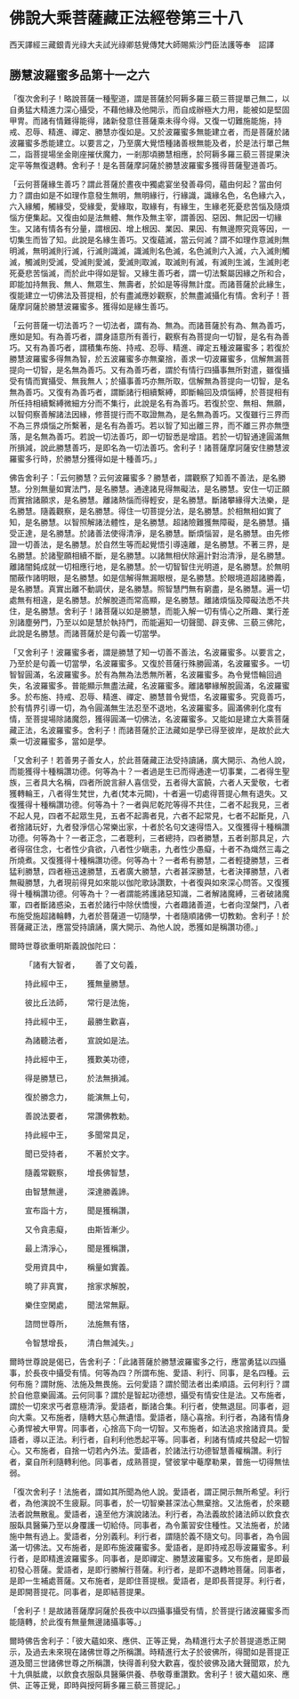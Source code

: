 # 佛說大乘菩薩藏正法經卷第三十八

西天譯經三藏銀青光祿大夫試光祿卿慈覺傳梵大師賜紫沙門臣法護等奉　詔譯

## 勝慧波羅蜜多品第十一之六 

「復次舍利子！略說菩薩一種聖道，謂是菩薩於阿耨多羅三藐三菩提單己無二，以自勇猛大精進力深心攝受，不藉他緣及他開示，而自成辦極大力用，能被如是堅固甲冑。而諸有情難得能得，諸新發意住菩薩乘未得今得。又復一切難施能施，持戒、忍辱、精進、禪定、勝慧亦復如是。又於波羅蜜多無能建立者，而是菩薩於諸波羅蜜多悉能建立。以要言之，乃至廣大覺悟種諸善根無能及者，於是法行單己無二，詣菩提場坐金剛座摧伏魔力，一剎那頃勝慧相應，於阿耨多羅三藐三菩提果決定平等無復退轉。舍利子！是名菩薩摩訶薩於勝慧波羅蜜多獲得菩薩聖道善巧。

「云何菩薩緣生善巧？謂此菩薩於晝夜中獨處宴坐發善尋伺，蘊由何起？當由何力？謂由如是不如理作意發生無明，無明緣行，行緣識，識緣名色，名色緣六入，六入緣觸，觸緣受，受緣愛，愛緣取，取緣有，有緣生，生緣老死憂悲苦惱及隨煩惱方便集起。又復由如是法無體、無作及無主宰，謂善因、惡因、無記因一切緣生。又諸有情各有分量，謂根因、增上根因、業因、果因、有無邊際究竟等因，一切集生而皆了知。此說是名緣生善巧。又復蘊滅，當云何滅？謂不如理作意滅則無明滅，無明滅則行滅，行滅則識滅，識滅則名色滅，名色滅則六入滅，六入滅則觸滅，觸滅則受滅，受滅則愛滅，愛滅則取滅，取滅則有滅，有滅則生滅，生滅則老死憂悲苦惱滅，而於此中得如是智。又緣生善巧者，謂一切法繫屬因緣之所和合，即能加持無我、無人、無眾生、無壽者，於如是等得無計度。而諸菩薩於此緣生，復能建立一切佛法及菩提相，於有盡滅應妙觀察，於無盡滅攝化有情。舍利子！菩薩摩訶薩於勝慧波羅蜜多。獲得如是緣生善巧。

「云何菩薩一切法善巧？一切法者，謂有為、無為。而諸菩薩於有為、無為善巧，應如是知。有為善巧者，謂身語意所有善行，觀察有為菩提向一切智，是名有為善巧。又有為善巧者，謂積集布施、持戒、忍辱、精進、禪定五種波羅蜜多；若復於勝慧波羅蜜多得無為智，於五波羅蜜多亦無棄捨，善求一切波羅蜜多，信解無漏菩提向一切智，是名無為善巧。又有為善巧者，謂於有情行四攝事無所對遣，雖復攝受有情而實攝受、無我無人；於攝事善巧亦無所取，信解無為菩提向一切智，是名無為善巧。又復有為善巧者，謂斷諸行相續繫縛，即斷輪回及煩惱縛，於菩提相有所任持相續繫縛微細方分而不集行，此說是名有為善巧。若復於空、無相、無願，以智伺察善解諸法因緣，修菩提行而不取證無為，是名無為善巧。又復雖行三界而不為三界煩惱之所繫著，是名有為善巧。若以智了知出離三界，而不離三界亦無墮落，是名無為善巧。若說一切法善巧，即一切智悉是增語。若於一切智通達圓滿無所損減，說此勝慧善巧，是即名為一切法善巧。舍利子！諸菩薩摩訶薩安住勝慧波羅蜜多行時，於勝慧分獲得如是十種善巧。」

佛告舍利子：「云何勝慧？云何波羅蜜多？勝慧者，謂觀察了知善不善法，是名勝慧。分別無量如實法門，是名勝慧。通達諸見得無礙法，是名勝慧。安住一切正願而實捨諸願求，是名勝慧。離諸熱惱而得輕安，是名勝慧。斷諸攀緣得大法樂，是名勝慧。隨義觀察，是名勝慧。得住一切菩提分法，是名勝慧。於相無相如實了知，是名勝慧。以智照解諸法體性，是名勝慧。超諸險難獲無障礙，是名勝慧。攝受正達，是名勝慧。於諸善法使得清淨，是名勝慧。斷煩惱習，是名勝慧。由先修證一切善法，是名勝慧。於自然生等而起覺悟引導遠離，是名勝慧。不著三界，是名勝慧。於諸聖願相續不斷，是名勝慧。以諸無相伏除遍計對治清淨，是名勝慧。離諸闇鈍成就一切相應行地，是名勝慧。於一切智智住光明道，是名勝慧。於無明闇蔽作諸明眼，是名勝慧。如是信解得無漏眼根，是名勝慧。於眼境道超諸勝義，是名勝慧。真實出離不動調伏，是名勝慧。照智慧門無有窮盡，是名勝慧。遍一切處無有相違，是名勝慧。於解脫道而常高顯，是名勝慧。離諸煩惱及障礙法悉不共住，是名勝慧。舍利子！諸菩薩以如是勝慧，而能入解一切有情心之所趣、業行差別諸塵勞門，乃至以如是慧於執持門，而能遍知一切聲聞、辟支佛、三藐三佛陀，此說是名勝慧。而諸菩薩於是句義一切當學。

「又舍利子！波羅蜜多者，謂是勝慧了知一切善不善法，名波羅蜜多。以要言之，乃至於是句義一切當學，名波羅蜜多。又復於菩薩行殊勝圓滿，名波羅蜜多。一切智智圓滿，名波羅蜜多。於有為無為法悉無所著，名波羅蜜多。為令覺悟輪回過失，名波羅蜜多。普能顯示無盡法藏，名波羅蜜多。離諸攀緣解脫圓滿，名波羅蜜多。於布施、持戒、忍辱、精進、禪定、勝慧普令覺悟，名波羅蜜多。究竟善巧，於有情界引導一切，為令圓滿無生法忍至不退地，名波羅蜜多。圓滿佛剎化度有情，至菩提場除諸魔怨，獲得圓滿一切佛法，名波羅蜜多。又能如是建立大乘菩薩藏正法，名波羅蜜多。舍利子！而諸菩薩於正法藏如是學已得至彼岸，是故於此大乘一切波羅蜜多，當如是學。

「又舍利子！若善男子善女人，於此菩薩藏正法受持讀誦，廣大開示、為他人說，而能獲得十種稱讚功德。何等為十？一者過是生已而得通達一切事業，二者得生聖族，三者具大名稱，四者所說言辭人喜信受，五者得大富饒，六者人天愛敬，七者獲轉輪王，八者得生梵世，九者(梵本元闕)，十者遍一切處得菩提心無有退失。又復獲得十種稱讚功德。何等為十？一者與尼乾陀等得不共住，二者不起我見，三者不起人見，四者不起眾生見，五者不起壽者見，六者不起常見，七者不起斷見，八者捨諸玩好，九者發淨信心常樂出家，十者於名句文速得悟入。又復獲得十種稱讚功德。何等為十？一者正念，二者聰利，三者總持，四者勝慧，五者剎那具足，六者得宿住念，七者性少貪欲，八者性少瞋恚，九者性少愚癡，十者不為熾然三毒之所燒煮。又復獲得十種稱讚功德。何等為十？一者希有勝慧，二者輕捷勝慧，三者猛利勝慧，四者極迅速勝慧，五者廣大勝慧，六者甚深勝慧，七者決擇勝慧，八者無礙勝慧，九者現前得見如來能以伽陀歌詠讚歎，十者復與如來深心問答。又復獲得十種稱讚功德。何等為十？一者謂能將護諸惡知識，二者解諸魔縛，三者破諸魔軍，四者斷諸惑染，五者於諸行中除伏憍慢，六者趣諸善道，七者向涅槃門，八者布施受施超諸輪轉，九者於菩薩道一切隨學，十者隨順諸佛一切教勅。舍利子！於菩薩藏正法，應當受持讀誦，廣大開示、為他人說，悉獲如是稱讚功德。」

爾時世尊欲重明斯義說伽陀曰：

&emsp;&emsp;「諸有大智者，&emsp;&emsp;善了文句義，

&emsp;&emsp;持此經中王，&emsp;&emsp;獲無量勝慧。

&emsp;&emsp;彼比丘法師，&emsp;&emsp;常行是法施，

&emsp;&emsp;持此經中王，&emsp;&emsp;最勝生歡喜，

&emsp;&emsp;為諸聽法者，&emsp;&emsp;宣說如是法。

&emsp;&emsp;持此經中王，&emsp;&emsp;獲歎美功德，

&emsp;&emsp;得是勝慧已，&emsp;&emsp;於法無損減。

&emsp;&emsp;復於勝念力，&emsp;&emsp;能演無上句，

&emsp;&emsp;善說法要者，&emsp;&emsp;常讚佛教勅。

&emsp;&emsp;持此經中王，&emsp;&emsp;多聞常具足，

&emsp;&emsp;聞已受持者，&emsp;&emsp;不著於文字。

&emsp;&emsp;隨義常觀察，&emsp;&emsp;增長佛智慧，

&emsp;&emsp;由智慧無邊，&emsp;&emsp;深達勝義諦。

&emsp;&emsp;宣布詣十方，&emsp;&emsp;聞是獲稱讚，

&emsp;&emsp;又令貪恚癡，&emsp;&emsp;由斯皆漸少。

&emsp;&emsp;最上清淨心，&emsp;&emsp;聞是獲稱讚，

&emsp;&emsp;受用資具中，&emsp;&emsp;稱量如實義。

&emsp;&emsp;曉了非真實，&emsp;&emsp;捨家求解脫，

&emsp;&emsp;樂住空閑處，&emsp;&emsp;聞法常無厭。

&emsp;&emsp;諮問世尊所，&emsp;&emsp;法施無有悋，

&emsp;&emsp;令智慧增長，&emsp;&emsp;清白無減失。」

爾時世尊說是偈已，告舍利子：「此諸菩薩於勝慧波羅蜜多之行，應當勇猛以四攝事，於長夜中攝受有情。何等為四？所謂布施、愛語、利行、同事，是名四種。云何布施？謂財施、法施及無畏施。云何愛語？謂於聞法者出柔順語。云何利行？謂於自他意樂圓滿。云何同事？謂於是智起功德想，攝受有情安住是法。又布施者，謂於一切來求丐者意極清淨。愛語者，斷諸合集。利行者，使無退屈。同事者，迴向大乘。又布施者，隨轉大慈心無遺惜。愛語者，隨心喜捨。利行者，為諸有情身心勇悍被大甲冑。同事者，心捨高下向一切智。又布施者，如法追求捨諸資具。愛語者，導以正法。利行者，自利利他悉起平等。同事者，利諸有情咸共發起一切智心。又布施者，自捨一切若內外法。愛語者，於諸法行功德智慧善權稱讚。利行者，棄自所利隨轉利他。同事者，成熟菩提，譬彼掌中菴摩勒果，普施一切得無怯弱。

「復次舍利子！法施者，謂如其所聞為他人說。愛語者，謂正開示無所希望。利行者，為他演說不生疲厭。同事者，於一切智樂甚深法心無棄捨。又法施者，於來聽法者說無散亂。愛語者，遠至他方演說諸法。利行者，為法義故於諸法師以飲食衣服臥具醫藥乃至以身覆護一切給侍。同事者，為令薰習安住種性。又法施者，於諸施中無有過上。愛語者，分別義利。利行者，謂隨於義不隨文句。同事者，為令圓滿一切佛法。又布施者，是即布施波羅蜜多。愛語者，是即持戒忍辱波羅蜜多。利行者，是即精進波羅蜜多。同事者，是即禪定、勝慧波羅蜜多。又布施者，是即最初發心菩薩。愛語者，是即行勝解行菩薩。利行者，是即不退轉地菩薩。同事者，是即一生補處菩薩。又布施者，是即住菩提根。愛語者，是即長菩提芽。利行者，是即開菩提花。同事者，是即結菩提果。

「舍利子！是故諸菩薩摩訶薩於長夜中以四攝事攝受有情，於菩提行諸波羅蜜多而能隨轉，於此復有無量無邊諸攝事等。」

爾時佛告舍利子：「彼大蘊如來、應供、正等正覺，為精進行太子於菩提道悉正開示，及過去未來現在諸佛世尊之所稱讚。時精進行太子於彼佛所，得聞如是菩提正道及聞三世諸佛世尊之所稱讚，快得善利發大歡喜，復於彼佛及諸大聲聞眾，於九十九俱胝歲，以飲食衣服臥具醫藥供養、恭敬尊重讚歎。舍利子！彼大蘊如來、應供、正等正覺，即時與授阿耨多羅三藐三菩提記。」